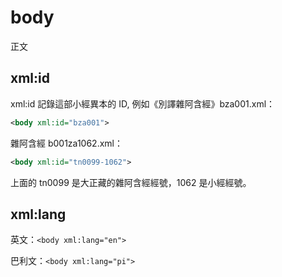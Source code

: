 # body

正文

## xml:id

xml:id 記錄這部小經異本的 ID, 例如《別譯雜阿含經》bza001.xml：

```xml
<body xml:id="bza001">
```

雜阿含經 b001za1062.xml：

```xml
<body xml:id="tn0099-1062">
```

上面的 tn0099 是大正藏的雜阿含經經號，1062 是小經經號。

## xml:lang

英文：`<body xml:lang="en">`

巴利文：`<body xml:lang="pi">`